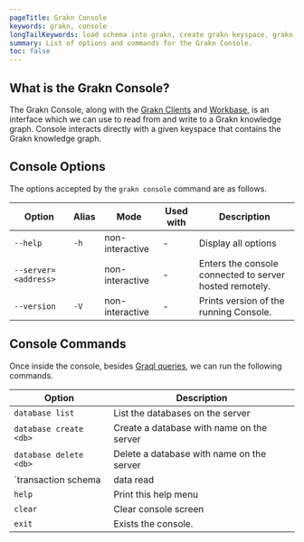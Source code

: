 ```yaml
---
pageTitle: Grakn Console
keywords: grakn, console
longTailKeywords: load schema into grakn, create grakn keyspace, grakn console
summary: List of options and commands for the Grakn Console.
toc: false
---
```


## What is the Grakn Console?
The Grakn Console, along with the [Grakn Clients](../03-client-api/00-overview.md) and [Workbase](../07-workbase/00-overview.md), is an interface which we can use to read from and write to a Grakn knowledge graph. Console interacts directly with a given keyspace that contains the Grakn knowledge graph.

## Console Options

The options accepted by the `grakn console` command are as follows.

<!-- FIXME(vmax): console doesn't support `--database-use` and `--source` options yet; document once they are available -->
| Option               | Alias | Mode            | Used with     | Description                                                                             |
|----------------------|-------|-----------------|---------------|---------------------------------------------------------------------------------------- |
| `--help`             | `-h`  | non-interactive | -             | Display all options
| `--server=<address>` |       | non-interactive | -             | Enters the console connected to server hosted remotely.                     |
| `--version`          | `-V`  | non-interactive | -             | Prints version of the running Console.                                                    |


## Console Commands

<!-- FIXME(vmax): currently we can only execute queries via transaction command, not directly -->
Once inside the console, besides [Graql queries](../11-query/00-overview.md), we can run the following commands.

| Option     | Description                                                                                                                                                                           |
|------------| ------------------------------------------------------------------------------------------------------------------------------------------------------------------------------------- |
| `database list`   |  List the databases on the server |
| `database create <db>` | Create a database with name <db> on the server |
| `database delete <db>`   | Delete a database with name <db> on the server |
| `transaction <db> schema|data read|write`    | Start a transaction to database <db> with schema or data session, with read or write transaction |
| `help`    | Print this help menu |
| `clear`               | Clear console screen |
| `exit`     | Exists the console.                                                                                                                                                                   |
